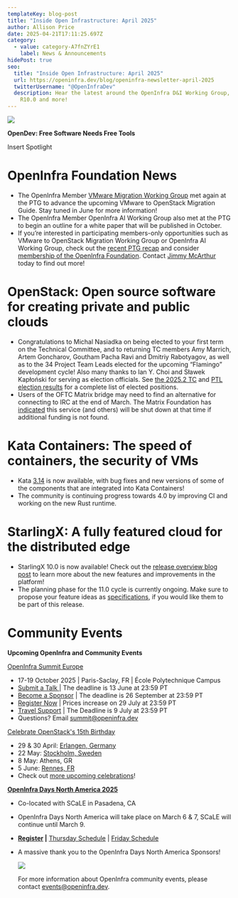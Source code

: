 ```yaml
---
templateKey: blog-post
title: "Inside Open Infrastructure: April 2025"
author: Allison Price
date: 2025-04-21T17:11:25.697Z
category:
  - value: category-A7fnZYrE1
    label: News & Announcements
hidePost: true
seo:
  title: "Inside Open Infrastructure: April 2025"
  url: https://openinfra.dev/blog/openinfra-newsletter-april-2025
  twitterUsername: "@OpenInfraDev"
  description: Hear the latest around the OpenInfra D&I Working Group, StarlingX
    R10.0 and more!
---
```

![](/img/graphics-for-su-1-.png)

**OpenDev: Free Software Needs Free Tools**

Insert Spotlight

# OpenInfra Foundation News

* The OpenInfra Member [VMware Migration Working Group](https://www.openstack.org/vmware-migration-to-openstack) met again at the PTG to advance the upcoming VMware to OpenStack Migration Guide. Stay tuned in June for more information! 
* The OpenInfra Member OpenInfra AI Working Group also met at the PTG to begin an outline for a white paper that will be published in October.
* If you’re interested in participating members-only opportunities such as VMware to OpenStack Migration Working Group or OpenInfra AI Working Group, check out the [recent PTG recap](https://openinfra.org/blog/vmware-ai-working-groups-ptg) and consider [membership of the OpenInfra Foundation](https://openinfra.dev/join/members/). Contact [Jimmy McArthur](mailto:jimmy@openinfra.dev) today to find out more!

# OpenStack: Open source software for creating private and public clouds

* Congratulations to Michal Nasiadka on being elected to your first term on the Technical Committee, and to returning TC members Amy Marrich, Artem Goncharov, Goutham Pacha Ravi and Dmitriy Rabotyagov, as well as to the 34 Project Team Leads elected for the upcoming “Flamingo” development cycle! Also many thanks to Ian Y. Choi and Sławek Kapłoński for serving as election officials. See [the 2025.2 TC](https://lists.openstack.org/archives/list/openstack-discuss@lists.openstack.org/message/5SG4V6DM3IR53MFAVOG4MGJI5SAMDAHA/) and [PTL election results](https://lists.openstack.org/archives/list/openstack-discuss@lists.openstack.org/message/VRWQQYHFFSVCILAKXBYQHVZ3GPHLPUEK/) for a complete list of elected positions.
* Users of the OFTC Matrix bridge may need to find an alternative for connecting to IRC at the end of March. The Matrix Foundation has [indicated](https://matrix.org/blog/2025/02/crossroads/) this service (and others) will be shut down at that time if additional funding is not found.

# Kata Containers: The speed of containers, the security of VMs

* Kata [3.14](https://github.com/kata-containers/kata-containers/releases/tag/3.14.0) is now available, with bug fixes and new versions of some of the components that are integrated into Kata Containers!
* The community is continuing progress towards 4.0 by improving CI and working on the new Rust runtime.

# StarlingX: A fully featured cloud for the distributed edge

* StarlingX 10.0 is now available! Check out the [release overview blog post](https://www.starlingx.io/blog/starlingx-release-10/) to learn more about the new features and improvements in the platform!
* The planning phase for the 11.0 cycle is currently ongoing. Make sure to propose your feature ideas as [specifications](https://opendev.org/starlingx/specs), if you would like them to be part of this release.

# **Community Events**

**Upcoming OpenInfra and Community Events**[](https://www.socallinuxexpo.org/scale/22x/events/open-infra-days)

[OpenInfra Summit Europe](https://summit2025.openinfra.org/)

* [](https://summit2025.openinfra.org/)17-19 October 2025 | Paris-Saclay, FR | École Polytechnique Campus
* [Submit a Talk ](https://summit2025.openinfra.org/cfp/)| The deadline is 13 June at 23:59 PT
* [Become a Sponsor](https://summit2025.openinfra.org/sponsor/) | The deadline is 26 September at 23:59 PT
* [Register Now](https://openinfrasummit25.dakini-pco.com/) | Prices increase on 29 July at 23:59 PT
* [Travel Support](https://openinfrafoundation.formstack.com/forms/openinfra_tsp) | The Deadline is 9 July at 23:59 PT
* Questions? Email [summit@openinfra.dev](mailto:summit@openinfra.dev)

[Celebrate OpenStack's 15th Birthday](https://www.openstack.org/blog/celebrating-15-years-of-openstack/)

* 29 & 30 April: [Erlangen, Germany](https://www.meetup.com/openinfra-lowersaxony/events/306901826/?utm_medium=referral&utm_campaign=share-btn_savedevents_share_modal)
* 22 May: [Stockholm, Sweden](https://www.meetup.com/openinfra-user-group-sweden/events/306139678/?utm_medium=referral&utm_campaign=share-btn_savedevents_share_modal&utm_source=link)
* 8 May: Athens, GR
* 5 June: [Rennes, FR](https://www.meetup.com/fr-FR/openstack-rennes/events/306903998/?eventOrigin=group_upcoming_events)
* Check out [more upcoming celebrations](https://www.openstack.org/blog/celebrating-15-years-of-openstack/)!

**[OpenInfra Days North America 2025](https://www.socallinuxexpo.org/scale/22x/events/open-infra-days)** 

* Co-located with SCaLE in Pasadena, CA
* OpenInfra Days North America will take place on March 6 & 7, SCaLE will continue until March 9.
* **[Register](https://register.socallinuxexpo.org/reg6/) |** [Thursday Schedule](https://www.socallinuxexpo.org/scale/22x/schedule/thursday) | [Friday Schedule](https://www.socallinuxexpo.org/scale/22x/schedule/friday)
* A massive thank you to the OpenInfra Days North America Sponsors!

  ![](/img/sponsors-2400x1200-4-.png)

  For more information about OpenInfra community events, please contact [events@openinfra.dev](mailto:events@openinfra.dev).